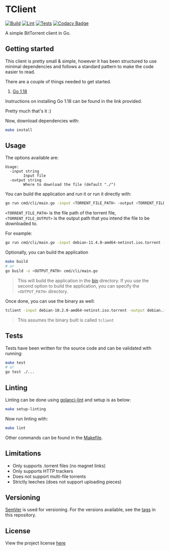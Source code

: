 # TClient

[![Build](https://github.com/BrianLusina/tclient/actions/workflows/build_app.yml/badge.svg)](https://github.com/BrianLusina/tclient/actions/workflows/build_app.yml)
[![Lint](https://github.com/BrianLusina/tclient/actions/workflows/lint.yml/badge.svg)](https://github.com/BrianLusina/tclient/actions/workflows/lint.yml)
[![Tests](https://github.com/BrianLusina/tclient/actions/workflows/tests.yml/badge.svg)](https://github.com/BrianLusina/tclient/actions/workflows/tests.yml)
[![Codacy Badge](https://app.codacy.com/project/badge/Grade/0aa1d4aa20d84894bb6b23524e0a3956)](https://www.codacy.com/gh/BrianLusina/tclient/dashboard?utm_source=github.com&amp;utm_medium=referral&amp;utm_content=BrianLusina/tclient&amp;utm_campaign=Badge_Grade)

A simple BitTorrent client in Go.

## Getting started

This client is pretty small & simple, however it has been structured to use minimal dependencies and follows a standard pattern to make the code easier to read.

There are a couple of things needed to get started.

1. [Go 1.18](https://go.dev/)

Instructions on installing Go 1.18 can be found in the link provided.

Pretty much that's it :)

Now, download dependencies with:

```bash
make install
```

## Usage

The options available are:

``` plain
Usage:
  -input string
        Input file
  -output string
        Where to download the file (default "./")
```

You can build the application and run it or run it directly with:

``` bash
go run cmd/cli/main.go -input <TORRENT_FILE_PATH> -output <TORRENT_FILE_OUTPUT>
```

`<TORRENT_FILE_PATH>` is the file path of the torrent file, `<TORRENT_FILE_OUTPUT>` is the output path that you intend the file to be downloaded to.

For example:

```bash
go run cmd/cli/main.go -input debian-11.4.0-amd64-netinst.iso.torrent -output debian.iso
```

Optionally, you can build the application

```bash
make build
# or
go build -o <OUTPUT_PATH> cmd/cli/main.go
```

> This will build the application in the [bin](./bin/) directory. If you use the second option to build the application, you can specify the `<OUTPUT_PATH>` directory.

Once done, you can use the binary as well:

```bash
tclient -input debian-10.2.0-amd64-netinst.iso.torrent -output debian.iso
```

> This assumes the binary built is called `tclient`

## Tests

Tests have been written for the source code and can be validated with running:

```bash
make test
# or
go test ./...
```

## Linting

Linting can be done using [golanci-lint](https://golangci-lint.run/) and setup is as below:

```bash
make setup-linting
```

Now run linting with:

```bash
make lint
```

Other commands can be found in the [Makefile](./Makefile).

## Limitations

- Only supports .torrent files (no magnet links)
- Only supports HTTP trackers
- Does not support multi-file torrents
- Strictly leeches (does not support uploading pieces)

## Versioning

[SemVer](https://semver.org/) is used for versioning. For the versions available, see the [tags](https://github.com/BrianLusina/tclient/tags) in this repository.

## License

View the project license [here](./LICENSE)
